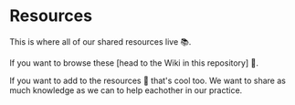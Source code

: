# Resources

This is where all of our shared resources live :books:.

If you want to browse these [head to the Wiki in this repository] :book:.

If you want to add to the resources :memo: that's cool too. We want to share as much knowledge as we can to help eachother in our practice.
